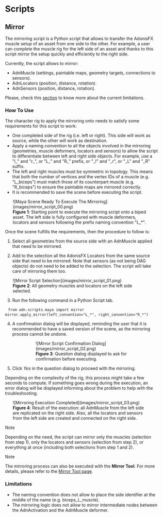 # Scripts

## Mirror

The mirroring script is a Python script that allows to transfer the AdonisFX muscle setup of an asset from one side to the other. For example, a user can complete the muscle rig for the left side of an asset and thanks to this script mirror the setup quickly and efficiently to the right side. 

Currently, the script allows to mirror:

- AdnMuscle (settings, paintable maps, geometry targets, connections to sensors).
- AdnLocators (position, distance, rotation).
- AdnSensors (position, distance, rotation).

Please, check this [section](#limitations) to know more about the current limitations.

### How To Use

The character rig to apply the mirroring onto needs to satisfy some requirements for this script to work:

- One completed side of the rig (i.e. left or right). This side will work as source, while the other will work as destination.
- Apply a naming convention to all the objects involved in the mirroring (geometries, muscle deformers, locators and sensors) to allow the script to differentiate between left and right side objects. For example, use a "l_" and "r_", or "L_" and "R_" prefix, or "\_l" and "\_r", or "\_L" and "\_R" suffix.
- The left and right muscles must be symmetric in topology. This means that both the number of vertices and the vertex IDs of a muscle (e.g. "L_biceps") must match those of its counterpart muscle (e.g. "R_biceps") to ensure the paintable maps are mirrored correctly.
- It is recommended to save the scene before executing the script.

<figure style="width:90%; margin-left:5%" markdown>
  ![Maya Scene Ready To Execute The Mirroring](images/mirror_script_00.png)
  <figcaption><b>Figure 1</b>: Starting point to execute the mirroring script onto a biped asset. The left side is fully configured with muscle deformers, locators and sensors following the prefix naming convention "L_*".</figcaption>
</figure>

Once the scene fulfills the requirements, then the procedure to follow is:

1. Select all geometries from the source side with an AdnMuscle applied that need to be mirrored.

2. Add to the selection all the AdonisFX Locators from the same source side that need to be mirrored. Note that sensors (as not being DAG objects) do not need to be added to the selection. The script will take care of mirroring them too.

<figure style="width:90%; margin-left:5%" markdown>
  ![Mirror Script Selection](images/mirror_script_01.png)
  <figcaption><b>Figure 2</b>: All geometry muscles and locators on the left side selected.</figcaption>
</figure>

3. Run the following command in a Python Script tab.

<pre><code style="white-space: pre; margin: 20px 0; padding: 10px; box-sizing: border-box;">from adn.scripts.maya import mirror
mirror.apply_mirror(left_convention="L_*", right_convention="R_*")
</code></pre>

4. A confirmation dialog will be displayed, reminding the user that it is recommended to have a saved version of the scene, as the mirroring process cannot be undone.

<figure style="width:60%; margin-left:20%" markdown>
  ![Mirror Script Confirmation Dialog](images/mirror_script_02.png)
  <figcaption><b>Figure 3</b>: Question dialog displayed to ask for confirmation before executing.</figcaption>
</figure>

5. Click *Yes* in the question dialog to proceed with the mirroring.

Depending on the complexity of the rig, this process might take a few seconds to compute. If something goes wrong during the execution, an error dialog will be displayed informing about the problem to help with the troubleshooting.

<figure style="width:90%; margin-left:5%" markdown>
  ![Mirroring Execution Completed](images/mirror_script_03.png)
  <figcaption><b>Figure 4</b>: Result of the execution: all AdnMuscle from the left side are replicated on the right side. Also, all the locators and sensors from the left side are created and connected on the right side.</figcaption>
</figure>

> [!NOTE]
> Depending on the need, the script can mirror only the muscles (selection from step 1), only the locators and sensors (selection from step 2), or everything at once (including both selections from step 1 and 2).

> [!NOTE]
> The mirroring process can also be executed with the **Mirror Tool**. For more details, please refer to the [Mirror Tool page](tools/mirror_tool).

### Limitations

- The naming convention does not allow to place the side identifier at the middle of the name (e.g. biceps_L_muscle).
- The mirroring logic does not allow to mirror intermediate nodes between the AdnActivation and the AdnMuscle deformer.
